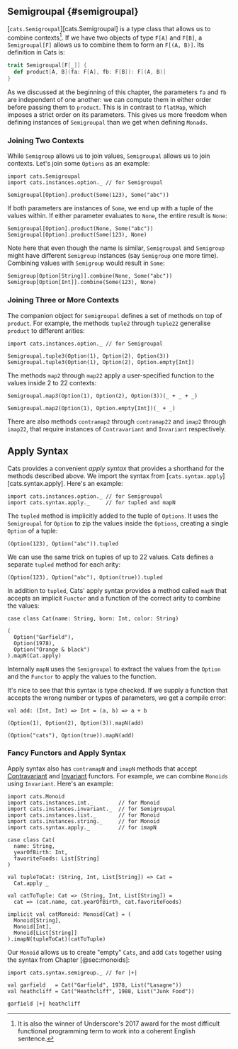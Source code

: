 ## Semigroupal {#semigroupal}

[`cats.Semigroupal`][cats.Semigroupal] is a type class that
allows us to combine contexts[^semigroupal-name].
If we have two objects of type `F[A]` and `F[B]`,
a `Semigroupal[F]` allows us to combine them to form an `F[(A, B)]`.
Its definition in Cats is:

```scala
trait Semigroupal[F[_]] {
  def product[A, B](fa: F[A], fb: F[B]): F[(A, B)]
}
```

As we discussed at the beginning of this chapter,
the parameters `fa` and `fb` are independent of one another:
we can compute them in either order before passing them to `product`.
This is in contrast to `flatMap`,
which imposes a strict order on its parameters.
This gives us more freedom when defining
instances of `Semigroupal` than we get when defining `Monads`.

[^semigroupal-name]: It
is also the winner of Underscore's 2017 award for
the most difficult functional programming term
to work into a coherent English sentence.

### Joining Two Contexts

While `Semigroup` allows us to join values,
`Semigroupal` allows us to join contexts.
Let's join some `Options` as an example:

```tut:book:silent
import cats.Semigroupal
import cats.instances.option._ // for Semigroupal
```

```tut:book
Semigroupal[Option].product(Some(123), Some("abc"))
```

If both parameters are instances of `Some`,
we end up with a tuple of the values within.
If either parameter evaluates to `None`,
the entire result is `None`:

```tut:book
Semigroupal[Option].product(None, Some("abc"))
Semigroupal[Option].product(Some(123), None)
```

Note here that even though the name is similar, 
`Semigroupal` and `Semigroup` might have different
`Semigroup` instances (say `Semigroup` one more time).
Combining values with `Semigroup` would result in `Some`:

```tut:book
Semigroup[Option[String]].combine(None, Some("abc"))
Semigroup[Option[Int]].combine(Some(123), None)
```

### Joining Three or More Contexts

The companion object for `Semigroupal` defines
a set of methods on top of `product`.
For example, the methods `tuple2` through `tuple22`
generalise `product` to different arities:

```tut:book:silent
import cats.instances.option._ // for Semigroupal
```

```tut:book
Semigroupal.tuple3(Option(1), Option(2), Option(3))
Semigroupal.tuple3(Option(1), Option(2), Option.empty[Int])
```

The methods `map2` through `map22`
apply a user-specified function
to the values inside 2 to 22 contexts:

```tut:book
Semigroupal.map3(Option(1), Option(2), Option(3))(_ + _ + _)

Semigroupal.map2(Option(1), Option.empty[Int])(_ + _)
```

There are also methods `contramap2` through `contramap22`
and `imap2` through `imap22`,
that require instances of `Contravariant` and `Invariant` respectively.

<!--
### Semigroupal Laws

There is only one law for `Semigroupal`:
the `product` method must be associative:

```scala
product(a, product(b, c)) == product(product(a, b), c)
```
-->

## Apply Syntax

Cats provides a convenient *apply syntax*
that provides a shorthand for the methods described above.
We import the syntax from [`cats.syntax.apply`][cats.syntax.apply].
Here's an example:

```tut:book:silent
import cats.instances.option._ // for Semigroupal
import cats.syntax.apply._     // for tupled and mapN
```

The `tupled` method is implicitly added to the tuple of `Options`.
It uses the `Semigroupal` for `Option` to zip the values inside the
`Options`, creating a single `Option` of a tuple:

```tut:book
(Option(123), Option("abc")).tupled
```

We can use the same trick on tuples of up to 22 values.
Cats defines a separate `tupled` method for each arity:

```tut:book
(Option(123), Option("abc"), Option(true)).tupled
```

In addition to `tupled`, Cats' apply syntax provides
a method called `mapN` that accepts an implicit `Functor`
and a function of the correct arity to combine the values:

```tut:book:silent
case class Cat(name: String, born: Int, color: String)
```

```tut:book
(
  Option("Garfield"),
  Option(1978),
  Option("Orange & black")
).mapN(Cat.apply)
```

Internally `mapN` uses the `Semigroupal`
to extract the values from the `Option`
and the `Functor` to apply the values to the function.

It's nice to see that this syntax is type checked.
If we supply a function that
accepts the wrong number or types of parameters,
we get a compile error:

```tut:book
val add: (Int, Int) => Int = (a, b) => a + b
```

```tut:book:fail
(Option(1), Option(2), Option(3)).mapN(add)
```

```tut:book:fail
(Option("cats"), Option(true)).mapN(add)
```

### Fancy Functors and Apply Syntax

Apply syntax also has `contramapN` and `imapN` methods
that accept [Contravariant](#contravariant)
and [Invariant](#invariant) functors.
For example, we can combine `Monoids` using `Invariant`.
Here's an example:

```tut:book:silent
import cats.Monoid
import cats.instances.int._        // for Monoid
import cats.instances.invariant._  // for Semigroupal
import cats.instances.list._       // for Monoid
import cats.instances.string._     // for Monoid
import cats.syntax.apply._         // for imapN

case class Cat(
  name: String,
  yearOfBirth: Int,
  favoriteFoods: List[String]
)

val tupleToCat: (String, Int, List[String]) => Cat =
  Cat.apply _

val catToTuple: Cat => (String, Int, List[String]) =
  cat => (cat.name, cat.yearOfBirth, cat.favoriteFoods)

implicit val catMonoid: Monoid[Cat] = (
  Monoid[String],
  Monoid[Int],
  Monoid[List[String]]
).imapN(tupleToCat)(catToTuple)
```

Our `Monoid` allows us to create "empty" `Cats`,
and add `Cats` together using the syntax from Chapter [@sec:monoids]:

```tut:book:silent
import cats.syntax.semigroup._ // for |+|

val garfield   = Cat("Garfield", 1978, List("Lasagne"))
val heathcliff = Cat("Heathcliff", 1988, List("Junk Food"))
```

```tut:book
garfield |+| heathcliff
```
